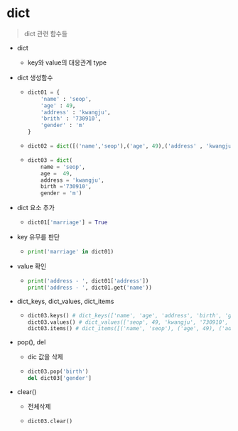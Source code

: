# dict

> dict 관련 함수들



- dict

  - key와 value의 대응관계 type

- dict 생성함수 

  - ```python
    dict01 = {
        'name' : 'seop',
        'age' : 49,
        'address' : 'kwangju',
        'brith' : '730910',
        'gender' : 'm'
    }
    ```

  - ```python
    dict02 = dict([('name','seop'),('age', 49),('address' , 'kwangju'),('brith','730910'),('gender','m')])
    ```

  - ```python
    dict03 = dict(
        name = 'seop',
        age =  49,
        address = 'kwangju',
        birth ='730910',
        gender = 'm')
    ```

- dict 요소 추가

  - ```python
    dict01['marriage'] = True
    ```

- key 유무를 판단

  - ```python 
    print('marriage' in dict01)
    ```

- value 확인

  - ```python
    print('address - ', dict01['address'])
    print('address - ', dict01.get('name'))
    ```

- dict_keys, dict_values, dict_items

  - ```python
    dict03.keys() # dict_keys(['name', 'age', 'address', 'birth', 'gender']
    dict03.values() # dict_values(['seop', 49, 'kwangju', '730910', 'm'])
    dict03.items() # dict_items([('name', 'seop'), ('age', 49), ('address', 'kwangju'), ('birth', '730910'), ('gender', 'm')])
    ```

- pop(), del

  - dic 값을 삭제

  - ```python
    dict03.pop('birth')
    del dict03['gender']
    ```

- clear()

  - 전체삭제

  - ```python
    dict03.clear()
    ```




